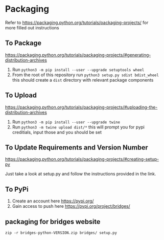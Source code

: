 # Packaging
Refer to https://packaging.python.org/tutorials/packaging-projects/
for more filled out instructions

## To Package
https://packaging.python.org/tutorials/packaging-projects/#generating-distribution-archives
1. Run `python3 -m pip install --user --upgrade setuptools wheel`
2. From the root of this repository run `python3 setup.py sdist bdist_wheel` this should create a `dist` directory with relevant package components

## To Upload
https://packaging.python.org/tutorials/packaging-projects/#uploading-the-distribution-archives
1. Run `python3 -m pip install --user --upgrade twine`
2. Run `python3 -m twine upload dist/*` this will prompt you for pypi creditials, input those and you should be set

## To Update Requirements and Version Number
https://packaging.python.org/tutorials/packaging-projects/#creating-setup-py

Just take a look at setup.py and follow the instructions provided in the link.

## To PyPi
1. Create an account here https://pypi.org/
2. Gain access to push here https://pypi.org/project/bridges/

## packaging for bridges website

```
zip -r bridges-python-VERSION.zip bridges/ setup.py
```

